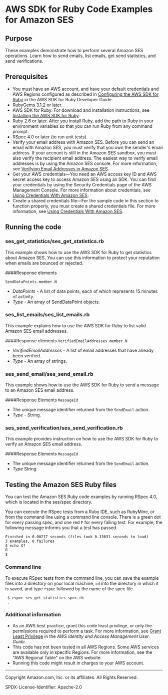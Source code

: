 # AWS SDK for Ruby Code Examples for Amazon SES

## Purpose

These examples demonstrate how to perform several Amazon SES operations. Learn how to
send emails, list emails, get send statistics, and send verifications.

## Prerequisites 

- You must have an AWS account, and have your default credentials and AWS Regions configured
as described in [Configuring the AWS SDK for Ruby](https://docs.aws.amazon.com/sdk-for-ruby/v3/developer-guide/setup-config.html)
in the AWS SDK for Ruby Developer Guide. 
- RubyGems 3.1.2 or later.
- AWS SDK for Ruby. For download and installation instructions, see [Installing the AWS SDK for Ruby](https://docs.aws.amazon.com/sdk-for-ruby/v3/developer-guide/setup-install.html).
- Ruby 2.6 or later. After you install Ruby, add the path to Ruby in your environment
 variables so that you can run Ruby from any command prompt. 
- RSpec 4.0 or later (to run unit tests).
- Verify your email address with Amazon SES. Before you can send an email with Amazon 
SES, you must verify that you own the sender's email address. If your account is still 
in the Amazon SES sandbox, you must also verify the recipient email address. The easiest
way to verify email addresses is by using the Amazon SES console. For more information,
see [Verifying Email Addresses in Amazon SES](https://docs.aws.amazon.com/ses/latest/DeveloperGuide/verify-email-addresses.html).
- Get your AWS credentials—You need an AWS access key ID and AWS secret access key to 
access Amazon SES using an SDK. You can find your credentials by using the Security 
Credentials page of the AWS Management Console. For more information about credentials,
see [Using Credentials With Amazon SES](https://docs.aws.amazon.com/ses/latest/DeveloperGuide/using-credentials.html).
- Create a shared credentials file—For the sample code in this section to function 
properly, you must create a shared credentials file. For more information, see 
[Using Credentials With Amazon SES](https://docs.aws.amazon.com/ses/latest/DeveloperGuide/create-shared-credentials-file.html).

##  Running the code 

### ses_get_statistics/ses_get_statistics.rb

This example shows how to use the AWS SDK for Ruby to get statistics about 
Amazon SES. You can use this information to protect your reputation when emails 
are bounced or rejected. 


####Response elements

`SendDataPoints.member.N`
- *DataPoints* - A list of data points, each of which represents 15 minutes of activity.
- *Type* - An array of SendDataPoint objects.


### ses_list_emails/ses_list_emails.rb

This example explains how to use the AWS SDK for Ruby to list valid Amazon SES email
addresses.

####Response elements
`VerifiedEmailAddresses.member.N`
- *VerifiedEmailAddresses* - A list of email addresses that have already been verified.
- *Type*  - An array of strings.



### ses_send_email/ses_send_email.rb

This example shows how to use the AWS SDK for Ruby to send a message to an Amazon
SES email address. 

####Response Elements
`MessageId`
- The unique message identifier returned from the `SendEmail` action.
- *Type* -  String.


### ses_send_verification/ses_send_verification.rb

This example provides instruction on how to use the AWS SDK for Ruby to verify an
Amazon SES email address.

####Response Elements
`MessageId`
- The unique message identifier returned from the `SendEmail` action.
- *Type* String


## Testing the Amazon SES Ruby files
You can test the Amazon SES Ruby code examples by running RSpec 4.0, which is located in the ses/spec directory.

You can execute the RSpec tests from a Ruby IDE, such as RubyMine, or from the command
line using a command line console. There is a green dot for every passing spec, and one
red `F` for every failing test. For example, the following message informs you that a 
test has passed.

    Finished in 0.00217 seconds (files took 0.13631 seconds to load)
    3 examples, 0 failures
    $ echo $?
    0
    $ 
    
### Command line 
To execute RSpec tests from the command line, you can save the example files into a 
directory on your local machine, `cd` into the directory in which it is saved, and 
type `rspec` followed by the name of the spec file.

     $ rspec ses_get_statistics_spec.rb
     .
        
### Additional information
- As an AWS best practice, grant this code least privilege, or only the 
  permissions required to perform a task. For more information, see 
  [Grant Least Privilege](https://docs.aws.amazon.com/IAM/latest/UserGuide/best-practices.html#grant-least-privilege) 
  in the *AWS Identity and Access Management 
  User Guide*.
- This code has not been tested in all AWS Regions. Some AWS services are 
  available only in specific Regions. For more information, see the 
  "AWS Regional Table" on the AWS website.
- Running this code might result in charges to your AWS account.

---
Copyright Amazon.com, Inc. or its affiliates. All Rights Reserved.

SPDX-License-Identifier: Apache-2.0